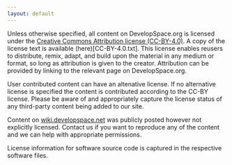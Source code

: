 ```yaml
---
layout: default
---
```


Unless otherwise specified, all content on DevelopSpace.org is licensed under the
[Creative Commons Attribution license (CC-BY-4.0)](https://creativecommons.org/licenses/by/4.0/). A copy of the license text is available (here)[CC-BY-4.0.txt]. This license
enables reusers to distribute, remix, adapt, and build upon the material in any medium or format, so long
as attribution is given to the creator. Attribution can be provided by linking to the relevant page on DevelopSpace.org.

User contributed content can have an altenative license. If no alternative license is specified
the content is contributed according to the CC-BY license. Please be aware of and appropriately capture the
license status of any third-party content being added to our site.

Content on [wiki.developspace.net](https://wiki.developspace.net/) was publicly posted however not
explicitly licensed. Contact us if you want to reproduce any of the content and we can help with appropriate permissions.

License information for software source code is captured in the respective software files.
